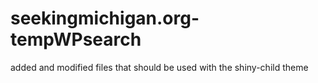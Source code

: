 seekingmichigan.org-tempWPsearch
================================

added and modified files that should be used with the shiny-child theme